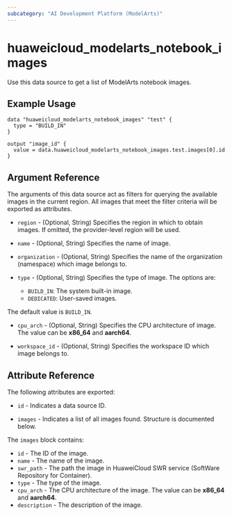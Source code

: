 ```yaml
---
subcategory: "AI Development Platform (ModelArts)"
---
```


# huaweicloud_modelarts_notebook_images

Use this data source to get a list of ModelArts notebook images.

## Example Usage

```hcl
data "huaweicloud_modelarts_notebook_images" "test" {
  type = "BUILD_IN"
}

output "image_id" {
  value = data.huaweicloud_modelarts_notebook_images.test.images[0].id
}
```

## Argument Reference

The arguments of this data source act as filters for querying the available images in the current region.
 All images that meet the filter criteria will be exported as attributes.

* `region` - (Optional, String) Specifies the region in which to obtain images. If omitted, the provider-level region
 will be used.

* `name` - (Optional, String) Specifies the name of image.

* `organization` - (Optional, String) Specifies the name of the organization (namespace) which image belongs to.

* `type` - (Optional, String) Specifies the type of image. The options are:
  + `BUILD_IN`: The system built-in image.
  + `DEDICATED`: User-saved images.

 The default value is `BUILD_IN`.

* `cpu_arch` - (Optional, String) Specifies the CPU architecture of image. The value can be **x86_64** and **aarch64**.

* `workspace_id` - (Optional, String) Specifies the workspace ID which image belongs to.

## Attribute Reference

The following attributes are exported:

* `id` - Indicates a data source ID.

* `images` - Indicates a list of all images found. Structure is documented below.

The `images` block contains:

* `id` - The ID of the image.
* `name` - The name of the image.
* `swr_path` - The path the image in HuaweiCloud SWR service (SoftWare Repository for Container).
* `type` - The type of the image.
* `cpu_arch` - The CPU architecture of the image. The value can be **x86_64** and **aarch64**.
* `description` - The description of the image.
